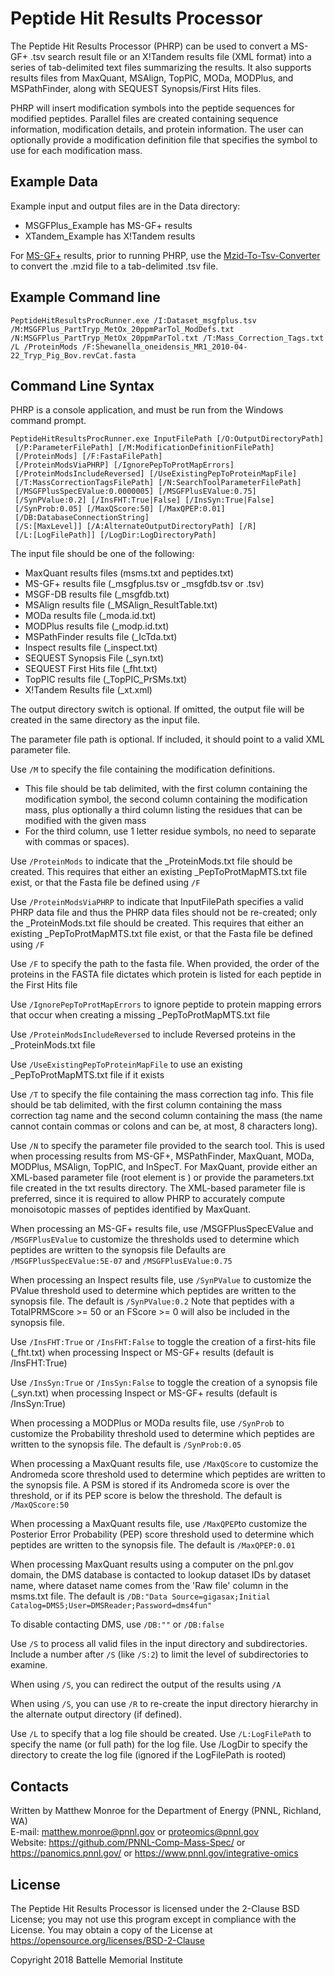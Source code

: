 # Peptide Hit Results Processor

The Peptide Hit Results Processor (PHRP) can be used to convert a MS-GF+ .tsv 
search result file or an X!Tandem results file (XML format) into a series 
of tab-delimited text files summarizing the results. It also supports 
results files from MaxQuant, MSAlign, TopPIC, MODa, MODPlus, and MSPathFinder, 
along with SEQUEST Synopsis/First Hits files.

PHRP will insert modification symbols into the peptide sequences for modified peptides.
Parallel files are created containing sequence information, modification details,
and protein information. The user can optionally provide a modification definition 
file that specifies the symbol to use for each modification mass.

## Example Data

Example input and output files are in the Data directory:
* MSGFPlus_Example has MS-GF+ results
* XTandem_Example has X!Tandem results

For [MS-GF+](https://github.com/sangtaekim/msgfplus) results, prior to running PHRP, use the 
[Mzid-To-Tsv-Converter](https://github.com/PNNL-Comp-Mass-Spec/Mzid-To-Tsv-Converter)
to convert the .mzid file to a tab-delimited .tsv file.

## Example Command line 

```
PeptideHitResultsProcRunner.exe /I:Dataset_msgfplus.tsv /M:MSGFPlus_PartTryp_MetOx_20ppmParTol_ModDefs.txt /N:MSGFPlus_PartTryp_MetOx_20ppmParTol.txt /T:Mass_Correction_Tags.txt /L /ProteinMods /F:Shewanella_oneidensis_MR1_2010-04-22_Tryp_Pig_Bov.revCat.fasta
```

## Command Line Syntax

PHRP is a console application, and must be run from the Windows command prompt.

```
PeptideHitResultsProcRunner.exe InputFilePath [/O:OutputDirectoryPath]
 [/P:ParameterFilePath] [/M:ModificationDefinitionFilePath]
 [/ProteinMods] [/F:FastaFilePath]
 [/ProteinModsViaPHRP] [/IgnorePepToProtMapErrors]
 [/ProteinModsIncludeReversed] [/UseExistingPepToProteinMapFile]
 [/T:MassCorrectionTagsFilePath] [/N:SearchToolParameterFilePath] 
 [/MSGFPlusSpecEValue:0.0000005] [/MSGFPlusEValue:0.75]
 [/SynPValue:0.2] [/InsFHT:True|False] [/InsSyn:True|False]
 [/SynProb:0.05] [/MaxQScore:50] [/MaxQPEP:0.01]
 [/DB:DatabaseConnectionString]
 [/S:[MaxLevel]] [/A:AlternateOutputDirectoryPath] [/R] 
 [/L:[LogFilePath]] [/LogDir:LogDirectoryPath]
```

The input file should be one of the following:
* MaxQuant results files (msms.txt and peptides.txt)
* MS-GF+ results file (_msgfplus.tsv or _msgfdb.tsv or .tsv)
* MSGF-DB results file (_msgfdb.txt)
* MSAlign results file (_MSAlign_ResultTable.txt)
* MODa results file (_moda.id.txt)
* MODPlus results file (_modp.id.txt)
* MSPathFinder results file (_IcTda.txt)
* Inspect results file (_inspect.txt)
* SEQUEST Synopsis File (_syn.txt)
* SEQUEST First Hits file (_fht.txt)
* TopPIC results file (_TopPIC_PrSMs.txt)
* X!Tandem Results file (_xt.xml)

The output directory switch is optional. If omitted, the output file will be
created in the same directory as the input file.

The parameter file path is optional. If included, it should point to a valid XML
parameter file.

Use `/M` to specify the file containing the modification definitions. 
* This file should be tab delimited, with the first column containing the modification
symbol, the second column containing the modification mass, plus optionally a
third column listing the residues that can be modified with the given mass
* For the third column, use 1 letter residue symbols, no need to separate with commas or spaces).

Use `/ProteinMods` to indicate that the _ProteinMods.txt file should be created.
This requires that either an existing _PepToProtMapMTS.txt file exist, or that
the Fasta file be defined using `/F`

Use `/ProteinModsViaPHRP` to indicate that InputFilePath specifies a valid PHRP
data file and thus the PHRP data files should not be re-created; only the
_ProteinMods.txt file should be created. This requires that either an existing
_PepToProtMapMTS.txt file exist, or that the Fasta file be defined using `/F`

Use `/F` to specify the path to the fasta file. When provided, the order of the
proteins in the FASTA file dictates which protein is listed for each peptide in
the First Hits file

Use `/IgnorePepToProtMapErrors` to ignore peptide to protein mapping errors that
occur when creating a missing _PepToProtMapMTS.txt file

Use `/ProteinModsIncludeReversed` to include Reversed proteins in the
_ProteinMods.txt file

Use `/UseExistingPepToProteinMapFile` to use an existing _PepToProtMapMTS.txt file
if it exists

Use `/T` to specify the file containing the mass correction tag info. This file 
should be tab delimited, with the first column containing the mass correction tag 
name and the second column containing the mass (the name cannot contain commas or 
colons and can be, at most, 8 characters long).

Use `/N` to specify the parameter file provided to the search tool. This is used
when processing results from MS-GF+, MSPathFinder, MaxQuant, MODa, MODPlus,
MSAlign, TopPIC, and InSpecT. For MaxQuant, provide either an XML-based parameter
file (root element is <MaxQuantParams>) or provide the parameters.txt file
created in the txt results directory. The XML-based parameter file is preferred,
since it is required to allow PHRP to accurately compute monoisotopic masses of
peptides identified by MaxQuant.

When processing an MS-GF+ results file, use /MSGFPlusSpecEValue and
`/MSGFPlusEValue` to customize the thresholds used to determine which peptides are
written to the synopsis file
Defaults are `/MSGFPlusSpecEValue:5E-07` and `/MSGFPlusEValue:0.75`

When processing an Inspect results file, use `/SynPValue` to customize the PValue
threshold used to determine which peptides are written to the synopsis file. The
default is `/SynPValue:0.2`  Note that peptides with a TotalPRMScore >= 50 or an
FScore >= 0 will also be included in the synopsis file.

Use `/InsFHT:True` or `/InsFHT:False` to toggle the creation of a first-hits file
(_fht.txt) when processing Inspect or MS-GF+ results (default is /InsFHT:True)

Use `/InsSyn:True` or `/InsSyn:False` to toggle the creation of a synopsis file
(_syn.txt) when processing Inspect or MS-GF+ results (default is /InsSyn:True)

When processing a MODPlus or MODa results file, use `/SynProb` to customize the
Probability threshold used to determine which peptides are written to the
synopsis file. The default is `/SynProb:0.05`

When processing a MaxQuant results file, use `/MaxQScore` to customize the
Andromeda score threshold used to determine which peptides are written to the
synopsis file. A PSM is stored if its Andromeda score is over the threshold, or
if its PEP score is below the threshold. The default is `/MaxQScore:50`

When processing a MaxQuant results file, use `/MaxQPEP`to customize the Posterior
Error Probability (PEP) score threshold used to determine which peptides are
written to the synopsis file. The default is `/MaxQPEP:0.01`

When processing MaxQuant results using a computer on the pnl.gov domain, the DMS
database is contacted to lookup dataset IDs by dataset name, where dataset name
comes from the 'Raw file' column in the msms.txt file. The default is
`/DB:"Data Source=gigasax;Initial Catalog=DMS5;User=DMSReader;Password=dms4fun"`

To disable contacting DMS, use `/DB:""` or `/DB:false`

Use `/S` to process all valid files in the input directory and subdirectories.
Include a number after `/S` (like `/S:2`) to limit the level of subdirectories 
to examine.

When using `/S`, you can redirect the output of the results using `/A`

When using `/S`, you can use `/R` to re-create the input directory hierarchy in 
the alternate output directory (if defined).

Use `/L` to specify that a log file should be created. Use `/L:LogFilePath` to
specify the name (or full path) for the log file. Use /LogDir to specify the
directory to create the log file (ignored if the LogFilePath is rooted)


## Contacts

Written by Matthew Monroe for the Department of Energy (PNNL, Richland, WA) \
E-mail: matthew.monroe@pnnl.gov or proteomics@pnnl.gov \
Website: https://github.com/PNNL-Comp-Mass-Spec/ or https://panomics.pnnl.gov/ or https://www.pnnl.gov/integrative-omics

## License

The Peptide Hit Results Processor is licensed under the 2-Clause BSD License; 
you may not use this program except in compliance with the License. You may obtain 
a copy of the License at https://opensource.org/licenses/BSD-2-Clause

Copyright 2018 Battelle Memorial Institute
